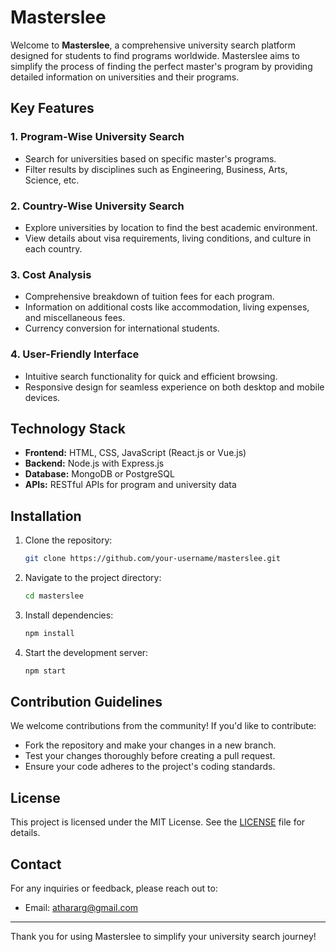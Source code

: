# Masterslee

Welcome to **Masterslee**, a comprehensive university search platform designed for students to find programs worldwide. Masterslee aims to simplify the process of finding the perfect master's program by providing detailed information on universities and their programs.

## Key Features

### 1. Program-Wise University Search
- Search for universities based on specific master's programs.
- Filter results by disciplines such as Engineering, Business, Arts, Science, etc.

### 2. Country-Wise University Search
- Explore universities by location to find the best academic environment.
- View details about visa requirements, living conditions, and culture in each country.

### 3. Cost Analysis
- Comprehensive breakdown of tuition fees for each program.
- Information on additional costs like accommodation, living expenses, and miscellaneous fees.
- Currency conversion for international students.

### 4. User-Friendly Interface
- Intuitive search functionality for quick and efficient browsing.
- Responsive design for seamless experience on both desktop and mobile devices.

## Technology Stack
- **Frontend:** HTML, CSS, JavaScript (React.js or Vue.js)
- **Backend:** Node.js with Express.js
- **Database:** MongoDB or PostgreSQL
- **APIs:** RESTful APIs for program and university data

## Installation
1. Clone the repository:
   ```bash
   git clone https://github.com/your-username/masterslee.git
   ```
2. Navigate to the project directory:
   ```bash
   cd masterslee
   ```
3. Install dependencies:
   ```bash
   npm install
   ```
4. Start the development server:
   ```bash
   npm start
   ```

## Contribution Guidelines
We welcome contributions from the community! If you'd like to contribute:
- Fork the repository and make your changes in a new branch.
- Test your changes thoroughly before creating a pull request.
- Ensure your code adheres to the project's coding standards.

## License
This project is licensed under the MIT License. See the [LICENSE](LICENSE) file for details.

## Contact
For any inquiries or feedback, please reach out to:
- Email: athararg@gmail.com

---

Thank you for using Masterslee to simplify your university search journey!
